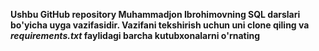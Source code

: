 **Ushbu GitHub repository Muhammadjon Ibrohimovning SQL darslari bo'yicha uyga vazifasidir. Vazifani tekshirish uchun uni clone qiling va ***requirements.txt*** faylidagi barcha kutubxonalarni o'rnating**